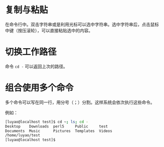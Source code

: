 # 复制与粘贴

在命令行中。双击字符串或是利用光标可以选中字符串。选中字符串后，点击鼠标中键（按压滚轮），可以直接粘贴选中的内容。



# 切换工作路径

命令 `cd -` 可以返回上次的路径。

# 组合使用多个命令

多个命令可以写在同一行，用分号（；）分割。这样系统会依次执行这些命令。



例如：

```bash
[luyao@localhost test]$ cd ~; ls; cd -
Desktop    Downloads  perl5     Public     test
Documents  Music      Pictures  Templates  Videos
/home/luyao/test
[luyao@localhost test]$ 
```



